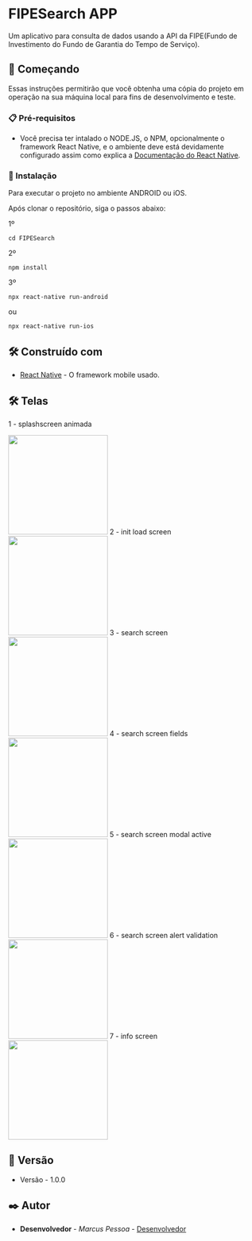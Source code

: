 # FIPESearch APP

Um aplicativo para consulta de dados usando a API da FIPE(Fundo de Investimento do Fundo de Garantia do Tempo de Serviço).

## 🚀 Começando

Essas instruções permitirão que você obtenha uma cópia do projeto em operação na sua máquina local para fins de desenvolvimento e teste.

### 📋 Pré-requisitos

- Você precisa ter intalado o NODE.JS, o NPM, opcionalmente o framework React Native, e o ambiente deve está devidamente configurado assim como explica a [Documentação do React Native](https://reactnative.dev/docs/0.71/environment-setup).

### 🔧 Instalação

Para executar o projeto no ambiente ANDROID ou iOS.

Após clonar o repositório, siga o passos abaixo:

1º

```
cd FIPESearch
```

2º

```
npm install
```

3º

```
npx react-native run-android
```

ou

```
npx react-native run-ios
```

## 🛠️ Construído com

- [React Native](https://reactnative.dev/) - O framework mobile usado.

## 🛠️ Telas

1 - splashscreen animada

<img width="200px" src="https://github.com/marcusvictorpessoa/FIPESearch/blob/main/screens/01%20splashscreen%20animada.jpeg" />
2 - init load screen
<br>
<img width="200px" src="https://github.com/marcusvictorpessoa/FIPESearch/blob/main/screens/02%20init%20load%20screen.jpeg" />
3 - search screen
<br>
<img width="200px" src="https://github.com/marcusvictorpessoa/FIPESearch/blob/main/screens/03%20search%20screen.jpeg" />
4 -  search screen fields
<br>
<img width="200px" src="https://github.com/marcusvictorpessoa/FIPESearch/blob/main/screens/04%20search%20screen%20fields.jpeg" />
5 - search screen modal active
<br>
<img width="200px" src="https://github.com/marcusvictorpessoa/FIPESearch/blob/main/screens/05%20search%20screen%20modal%20active.jpeg" />
6 - search screen alert validation
<br>
<img width="200px" src="https://github.com/marcusvictorpessoa/FIPESearch/blob/main/screens/06%20search%20screen%20alert%20validation.jpeg" />
7 - info screen
<br>
<img width="200px" src="https://github.com/marcusvictorpessoa/FIPESearch/blob/main/screens/07%20info%20screen.jpeg" />


## 📌 Versão

- Versão - 1.0.0

## ✒️ Autor

- **Desenvolvedor** - _Marcus Pessoa_ - [Desenvolvedor](https://github.com/linkParaPerfil)
